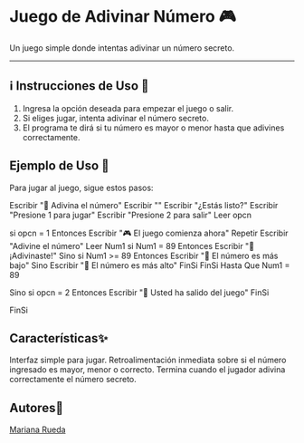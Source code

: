 <!-- Actividades en psint -->
#  Juego de Adivinar Número 🎮

Un juego simple donde intentas adivinar un número secreto.

---


## ℹ️ Instrucciones de Uso 📐

1. Ingresa la opción deseada para empezar el juego o salir.
2. Si eliges jugar, intenta adivinar el número secreto.
3. El programa te dirá si tu número es mayor o menor hasta que adivines correctamente.




##  Ejemplo de Uso 🚀

Para jugar al juego, sigue estos pasos:


Escribir "🔢 Adivina el número"
Escribir ""
Escribir "¿Estás listo?"
Escribir "Presione 1 para jugar"
Escribir "Presione 2 para salir"
Leer opcn

si opcn = 1 Entonces
    Escribir "🎮 El juego comienza ahora"
    Repetir
        Escribir "Adivine el número"
        Leer Num1
        si Num1 = 89 Entonces
            Escribir "🎉 ¡Adivinaste!"
        Sino
            si Num1 >= 89 Entonces
                Escribir "🔽 El número es más bajo"
            Sino
                Escribir "🔼 El número es más alto"
            FinSi
        FinSi
    Hasta Que Num1 = 89
    
Sino
    si opcn = 2 Entonces
        Escribir "🚪 Usted ha salido del juego"
    FinSi
    
FinSi


## Características✨
Interfaz simple para jugar.
Retroalimentación inmediata sobre si el número ingresado es mayor, menor o correcto.
Termina cuando el jugador adivina correctamente el número secreto.

## Autores👤


[Mariana Rueda](https://github.com/mariana34r)







